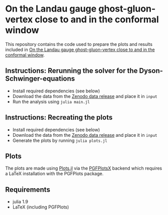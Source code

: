 # On the Landau gauge ghost-gluon-vertex close to and in the conformal window
This repository contains the code used to prepare the plots and results included in [On the Landau gauge ghost-gluon-vertex close to and in the conformal window]().

## Instructions: Rerunning the solver for the Dyson-Schwinger-equations
- Install required dependencies (see below)
- Download the data from the [Zenodo data release]() and place it in `input`
- Run the analysis using `julia main.jl`

## Instructions: Recreating the plots
- Install required dependencies (see below)
- Download the data from the [Zenodo data release]() and place it in `input`
- Generate the plots by running `julia plots.jl`

## Plots

The plots are made using [Plots.jl](https://zenodo.org/record/7994271) via the [PGFPlotsX](https://github.com/KristofferC/PGFPlotsX.jl) backend which requires a LaTeX installation with the PGFPlots package.

## Requirements
- julia 1.9
- LaTeX (including PGFPlots)
